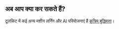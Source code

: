 ## अब आप क्या कर सकते हैं?

टूलकिट में कई अन्य मशीन लर्निंग और AI परियोजनाएं हैं [कृत्रिम बुद्धिमत्ता](https://projects.raspberrypi.org/hi-IN/pathways/ai-toolkit)।

